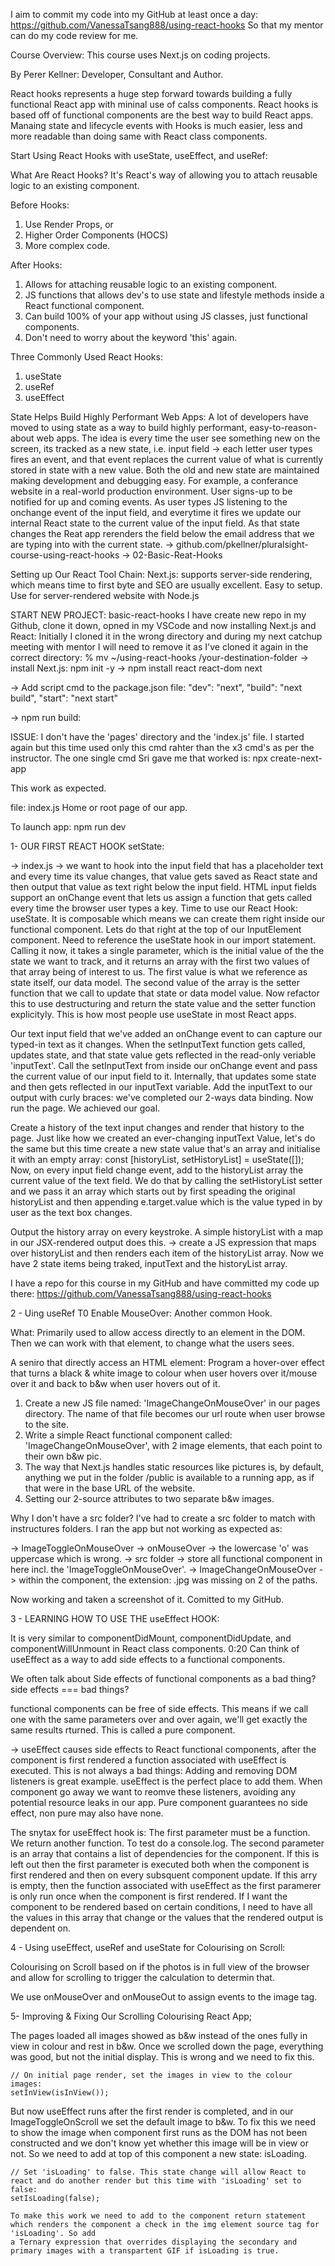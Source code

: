 I aim to commit my code into my GitHub at least once a day: https://github.com/VanessaTsang888/using-react-hooks
So that my mentor can do my code review for me.

Course Overview:
This course uses Next.js on coding projects.

By Perer Kellner: Developer, Consultant and Author.

React hooks represents a huge step forward towards building a fully functional React app with mininal use of calss components.
React hooks is based off of functional components are the best way to build React apps.
Manaing state and lifecycle events with Hooks is much easier, less and more readable than doing same with React class components.

Start Using React Hooks with useState, useEffect, and useRef:

What Are React Hooks?
It's React's way of allowing you to attach reusable logic to an existing component.

Before Hooks:

1. Use Render Props, or
2. Higher Order Components (HOCS)
3. More complex code.

After Hooks:

1. Allows for attaching reusable logic to an existing component.
2. JS functions that allows dev's to use state and lifestyle methods inside a React functional component.
3. Can build 100% of your app without using JS classes, just functional components.
4. Don't need to worry about the keyword 'this' again.

Three Commonly Used React Hooks:

1. useState
2. useRef
3. useEffect

State Helps Build Highly Performant Web Apps:
A lot of developers have moved to using state as a way to build highly performant, easy-to-reason-about web apps. The idea is every time the user see something new on the screen, its tracked as a new state, i.e. input field -> each letter user types fires an event, and that event replaces the current value of what is currently stored in state with a new value. Both the old and new state are maintained making development and debugging easy.
For example, a conferance website in a real-world production environment. User signs-up to be notified for up and coming events.
As user types JS listening to the onchange event of the input field, and everytime it fires we update our internal React state to the current value of the input field. As that state changes the Reat app rerenders the field below the email address that we are typing into with the current state.
-> github.com/pkellner/pluralsight-course-using-react-hooks
-> 02-Basic-Reat-Hooks

Setting up Our React Tool Chain:
Next.js: supports server-side rendering, which means time to first byte and SEO are usually excellent. Easy to setup. Use for server-rendered website with Node.js

START NEW PROJECT: basic-react-hooks
I have create new repo in my Github, clone it down, opned in my VSCode and now installing Next.js and React:
Initially I cloned it in the wrong directory and during my next catchup meeting with mentor I will need to remove it as I've cloned it again in the correct directory: % mv ~/using-react-hooks /your-destination-folder
-> install Next.js: npm init -y
-> npm install react react-dom next

-> Add script cmd to the package.json file:
"dev": "next",
"build": "next build",
"start": "next start"

-> npm run build:

ISSUE:
I don't have the 'pages' directory and the 'index.js' file.
I started again but this time used only this cmd rahter than the x3 cmd's as per the instructor. The one single cmd Sri gave me that worked is:
npx create-next-app

This work as expected.

file: index.js
Home or root page of our app.

To launch app: npm run dev

1- OUR FIRST REACT HOOK setState:

-> index.js -> we want to hook into the input field that has a placeholder text and every time its value changes, that value gets saved as React state and
then output that value as text right below the input field.
HTML input fields support an onChange event that lets us assign a function that gets called every time the browser user types a key.
Time to use our React Hook: useState. It is composable which means we can create them right inside our functional component. Lets do that right at the top of our InputElement component.
Need to reference the useState hook in our import statement. Calling it now, it takes a single parameter, which is the initial value of the the state we want to track, and it returns an array with the first two values of that array being of interest to us. The first value is what we reference as state itself, our data model. The second value of the array is the setter function that we call to update that state or data model value. Now refactor this to use destructuring and return the state value and the setter function explicityly. This is how most people use useState in most React apps.

Our text input field that we've added an onChange event to can capture our typed-in text as it changes.
When the setInputText function gets called, updates state, and that state value gets reflected in the read-only veriable 'inputText'.
Call the setInputText from inside our onChange event and pass the current value of our input field to it. Internally, that updates some state and then gets reflected in our inputText variable. Add the inputText to our output with curly braces: we've completed our 2-ways data binding. Now run the page.
We achieved our goal.

Create a history of the text input changes and render that history to the page. Just like how we created an ever-changing inputText Value, let's do the same but this time create a new state value that's an array and initialise it with an empty array:
const [historyList, setHistoryList] = useState([]);
Now, on every input field change event, add to the historyList array the current value of the text field. We do that by calling the setHistoryList setter and we pass it an array which starts out by first speading the original historyList and then appending e.target.value which is the value typed in by user as the text box changes.

Output the history array on every keystroke. A simple historyList with a map in our JSX-rendered output does this.
-> create a JS expression that maps over historyList and then renders each item of the historyList array. Now we have 2 state items being traked, inputText and the historyList array.

I have a repo for this course in my GitHub and have committed my code up there: https://github.com/VanessaTsang888/using-react-hooks

2 - Uing useRef T0 Enable MouseOver:
Another common Hook.

What:
Primarily used to allow access directly to an element in the DOM.
Then we can work with that element, to change what the users sees.

A seniro that directly access an HTML element:
Program a hover-over effect that turns a black & white image to colour when user hovers over it/mouse over it and back to b&w when user hovers out of it.

1. Create a new JS file named: 'ImageChangeOnMouseOver' in our pages directory. The name of that file becomes our url route when user browse to the site.
2. Write a simple React functional component called: 'ImageChangeOnMouseOver', with 2 image elements, that each point to their own b&w pic.
3. The way that Next.js handles static resources like pictures is, by default, anything we put in the folder /public is available to a running app, as if that were in the base URL of the website.
4. Setting our 2-source attributes to two separate b&w images.

Why I don't have a src folder? I've had to create a src folder to match with instructures folders.
I ran the app but not working as expected as:

-> ImageToggleOnMouseOver -> onMouseOver -> the lowercase 'o' was uppercase which is wrong.
-> src folder -> store all functional component in here incl. the 'ImageToggleOnMouseOver'.
-> ImageChangeOnMouseOver -> within the component, the extension: .jpg was missing on 2 of the paths.

Now working and taken a screenshot of it. Comitted to my GitHub.

3 - LEARNING HOW TO USE THE useEffect HOOK:

It is very similar to componentDidMount, componentDidUpdate, and componentWillUnmount in React class components.
0:20
Can think of useEffect as a way to add side effects to a functional components.

We often talk about Side effects of functional components as a bad thing?
side effects === bad things?

functional components can be free of side effects. This means if we call one with the same parameters over and over again, we'll get exactly the same results rturned. This is called a pure component.

-> useEffect causes side effects to React functional components, after the component is first rendered a function associated with useEffect is executed.
This is not always a bad things:
Adding and removing DOM listeners is great example. useEffect is the perfect place to add them. When component go away we want to reomve these listeners, avoiding any potential resource leaks in our app. Pure component guarantees no side effect, non pure may also have none.

The snytax for useEffect hook is:
The first parameter must be a function.
We return another function. To test do a console.log.
The second parameter is an array that contains a list of dependencies for the component. If this is left out then the first parameter is executed both when the
component is first rendered and then on every subsquent component update. If this arry is empty, then the function associated with useEffect as the first paramerer is only run once when the component is first rendered. If I want the component to be rendered based on certain conditions, I need to have all the values in this array that change or the values that the rendered output is dependent on.

4 - Using useEffect, useRef and useState for Colourising on Scroll:

Colourising on Scroll based on if the photos is in full view of the browser and allow for scrolling to trigger the calculation to determin that.

We use onMouseOver and onMouseOut to assign events to the image tag.

5- Improving & Fixing Our Scrolling Colourising React App;

The pages loaded all images showed as b&w instead of the ones fully in view in colour and rest in b&w. Once we scrolled down the page, everything was good, but not the initial display. This is wrong and we need to fix this.

    // On initial page render, set the images in view to the colour images:
    setInView(isInView());

But now useEffect runs after the first render is completed, and in our ImageToggleOnScroll we set the default image to b&w. To fix this we need to show the image when component first runs as the DOM has not been constructed and we don't know yet whether this image will be in view or not. So we need to add at top of this component a new state: isLoading.

    // Set 'isLoading' to false. This state change will allow React to react and do another render but this time with 'isLoading' set to false:
    setIsLoading(false);

    To make this work we need to add to the component return statement which renders the component a check in the img element source tag for 'isLoading'. So add
    a Ternary expression that overrides displaying the secondary and primary images with a transpartent GIF if isLoading is true.
